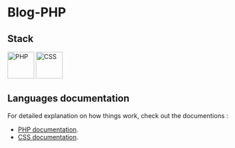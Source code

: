 # Blog-PHP

## Stack 
<div>
  <img src="https://upload.wikimedia.org/wikipedia/commons/thumb/2/27/PHP-logo.svg/2560px-PHP-logo.svg.png" alt="PHP" height="60"/>
  <img src="https://upload.wikimedia.org/wikipedia/commons/thumb/d/d5/CSS3_logo_and_wordmark.svg/1200px-CSS3_logo_and_wordmark.svg.png" alt="CSS" height="60"/>
</div>

## Languages documentation
For detailed explanation on how things work, check out the documentions : 
- [ PHP documentation](https://www.php.net/).
- [ CSS documentation](https://devdocs.io/css/).
